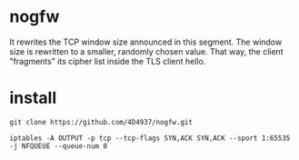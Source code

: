 # nogfw

It rewrites the TCP window size announced in this segment. The window size is rewritten to a smaller, randomly chosen value. 
That way, the client "fragments" its cipher list inside the TLS client hello. 

# install

`git clone https://github.com/4D4937/nogfw.git`

`iptables -A OUTPUT -p tcp --tcp-flags SYN,ACK SYN,ACK --sport 1:65535 -j NFQUEUE --queue-num 0`

